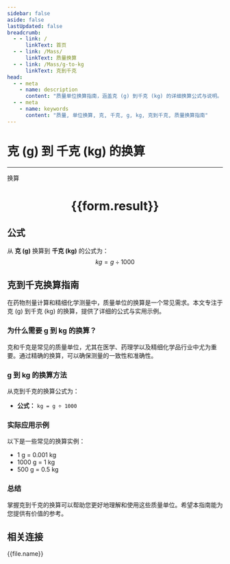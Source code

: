```yaml
---
sidebar: false
aside: false
lastUpdated: false
breadcrumb:
  - - link: /
      linkText: 首页
  - - link: /Mass/
      linkText: 质量换算
  - - link: /Mass/g-to-kg
      linkText: 克到千克
head:
  - - meta
    - name: description
      content: "质量单位换算指南，涵盖克 (g) 到千克 (kg) 的详细换算公式与说明。"
  - - meta
    - name: keywords
      content: "质量, 单位换算, 克, 千克, g, kg, 克到千克, 质量换算指南"
---
```

# 克 (g) 到 千克 (kg) 的换算
---
<script setup>
import { onMounted, reactive, inject, ref } from 'vue'
import { NButton, NForm, NFormItem, NInput, NInputNumber, NSelect, NCard, useMessage,NGrid ,NGi } from 'naive-ui'
import { defineClientComponent } from 'vitepress'
import { Mass } from '../../files';

const convert = inject('convert')

const form = reactive({
  number: null,
  result: '',
})

const convertHandler = () => {
  if (form.number !== null && !isNaN(form.number)) {
    const convertedValue = parseFloat(form.number) / 1000
    form.result = `${form.number}g = ${convertedValue.toFixed(3)}kg`
  } else {
    form.result = '请输入有效的数值。'
  }
}
</script>

<n-form size="large" :model="form">
  <n-form-item label="克 (g)">
    <n-input-number v-model:value="form.number" placeholder="输入克" style="width: 100%" />
  </n-form-item>
  <n-form-item>
    <n-button type="primary" @click="convertHandler" block>换算</n-button>
  </n-form-item>
</n-form>

<n-card  embedded :bordered="false" hoverable>
  <div  style="text-align:center">
    <h1>{{form.result}}</h1>
  </div>
</n-card>

## 公式

从 **克 (g)** 换算到 **千克 (kg)** 的公式为：
$$ kg = g \div 1000 $$

## 克到千克换算指南

在药物剂量计算和精细化学测量中，质量单位的换算是一个常见需求。本文专注于克 (g) 到千克 (kg) 的换算，提供了详细的公式与实用示例。

### 为什么需要 g 到 kg 的换算？

克和千克是常见的质量单位，尤其在医学、药理学以及精细化学品行业中尤为重要。通过精确的换算，可以确保测量的一致性和准确性。

### g 到 kg 的换算方法

从克到千克的换算公式为：

- **公式：** `kg = g ÷ 1000`

### 实际应用示例

以下是一些常见的换算实例：

- 1 g = 0.001 kg
- 1000 g = 1 kg
- 500 g = 0.5 kg

### 总结

掌握克到千克的换算可以帮助您更好地理解和使用这些质量单位。希望本指南能为您提供有价值的参考。

## 相关连接
<n-grid x-gap="12" :cols="4">
  <n-gi v-for="(file, index) in Mass" :key="index">
    <n-button
      text
      tag="a"
      :href="file.path"
      type="primary"
    >
      {{file.name}}
    </n-button>
  </n-gi>
</n-grid>
